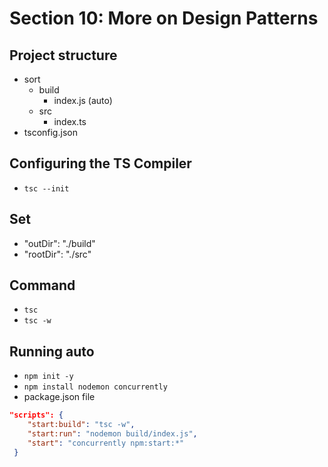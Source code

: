 # Section 10: More on Design Patterns

## Project structure
- sort
  - build
    - index.js (auto)
  - src
    - index.ts
- tsconfig.json

## Configuring the TS Compiler
- `tsc --init`

## Set
- "outDir": "./build"
- "rootDir": "./src" 

## Command
- `tsc`
- `tsc -w`

## Running auto
- `npm init -y`
- `npm install nodemon concurrently`
- package.json file
```json
"scripts": {
    "start:build": "tsc -w",
    "start:run": "nodemon build/index.js",
    "start": "concurrently npm:start:*"
 }
```